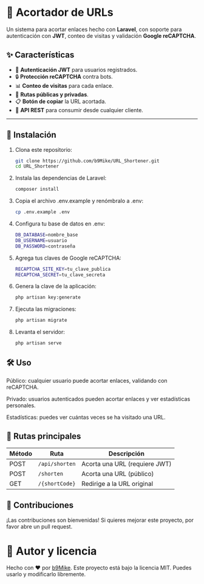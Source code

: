# 🔗 Acortador de URLs

Un sistema para acortar enlaces hecho con **Laravel**, con soporte para autenticación con **JWT**, conteo de visitas y validación **Google reCAPTCHA**.

## ✨ Características
- 🪪 **Autenticación JWT** para usuarios registrados.
- 🔒 **Protección reCAPTCHA** contra bots.
- 📊 **Conteo de visitas** para cada enlace.
- 📁 **Rutas públicas y privadas**.
- 📋 **Botón de copiar** la URL acortada.
- 🎯 **API REST** para consumir desde cualquier cliente.

---

## 🚀 Instalación
1. Clona este repositorio:
   ```bash
   git clone https://github.com/b9Mike/URL_Shortener.git
   cd URL_Shortener

2. Instala las dependencias de Laravel:
    ```bash
    composer install

3. Copia el archivo .env.example y renómbralo a .env:
    ```bash
    cp .env.example .env

4. Configura tu base de datos en .env:
    ```bash
    DB_DATABASE=nombre_base
    DB_USERNAME=usuario
    DB_PASSWORD=contraseña

5. Agrega tus claves de Google reCAPTCHA:
    ```bash
    RECAPTCHA_SITE_KEY=tu_clave_publica
    RECAPTCHA_SECRET=tu_clave_secreta

6. Genera la clave de la aplicación:
    ```bash
    php artisan key:generate

7. Ejecuta las migraciones:
    ```bash
    php artisan migrate

8. Levanta el servidor:
    ```bash
    php artisan serve


## 🛠 Uso
Público: cualquier usuario puede acortar enlaces, validando con reCAPTCHA.

Privado: usuarios autenticados pueden acortar enlaces y ver estadísticas personales.

Estadísticas: puedes ver cuántas veces se ha visitado una URL.

## 📌 Rutas principales
| Método | Ruta          | Descripción                   |
|--------|--------------|--------------------------------|
| POST   | `/api/shorten` | Acorta una URL (requiere JWT) |
| POST   | `/shorten`     | Acorta una URL (público)      |
| GET    | `/{shortCode}` | Redirige a la URL original    |


## 🤝 Contribuciones
¡Las contribuciones son bienvenidas! Si quieres mejorar este proyecto, por favor abre un pull request.

# 📜 Autor y licencia
Hecho con ❤️ por [b9Mike](https://github.com/b9Mike). Este proyecto está bajo la licencia MIT. Puedes usarlo y modificarlo libremente. 